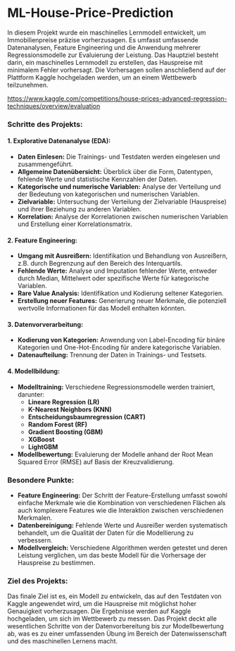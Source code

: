# ML-House-Price-Prediction
In diesem Projekt wurde ein maschinelles Lernmodell entwickelt, um Immobilienpreise präzise vorherzusagen. Es umfasst umfassende Datenanalysen, Feature Engineering und die Anwendung mehrerer Regressionsmodelle zur Evaluierung der Leistung. 
Das Hauptziel besteht darin, ein maschinelles Lernmodell zu erstellen, das Hauspreise mit minimalem Fehler vorhersagt. Die Vorhersagen sollen anschließend auf der Plattform Kaggle hochgeladen werden, um an einem Wettbewerb teilzunehmen.

https://www.kaggle.com/competitions/house-prices-advanced-regression-techniques/overview/evaluation



### Schritte des Projekts:

#### 1. **Explorative Datenanalyse (EDA):**
   - **Daten Einlesen:** Die Trainings- und Testdaten werden eingelesen und zusammengeführt.
   - **Allgemeine Datenübersicht:** Überblick über die Form, Datentypen, fehlende Werte und statistische Kennzahlen der Daten.
   - **Kategorische und numerische Variablen:** Analyse der Verteilung und der Bedeutung von kategorischen und numerischen Variablen.
   - **Zielvariable:** Untersuchung der Verteilung der Zielvariable (Hauspreise) und ihrer Beziehung zu anderen Variablen.
   - **Korrelation:** Analyse der Korrelationen zwischen numerischen Variablen und Erstellung einer Korrelationsmatrix.

#### 2. **Feature Engineering:**
   - **Umgang mit Ausreißern:** Identifikation und Behandlung von Ausreißern, z.B. durch Begrenzung auf den Bereich des Interquartils.
   - **Fehlende Werte:** Analyse und Imputation fehlender Werte, entweder durch Median, Mittelwert oder spezifische Werte für kategorische Variablen.
   - **Rare Value Analysis:** Identifikation und Kodierung seltener Kategorien.
   - **Erstellung neuer Features:** Generierung neuer Merkmale, die potenziell wertvolle Informationen für das Modell enthalten könnten.

#### 3. **Datenvorverarbeitung:**
   - **Kodierung von Kategorien:** Anwendung von Label-Encoding für binäre Kategorien und One-Hot-Encoding für andere kategorische Variablen.
   - **Datenaufteilung:** Trennung der Daten in Trainings- und Testsets.

#### 4. **Modellbildung:**
   - **Modelltraining:** Verschiedene Regressionsmodelle werden trainiert, darunter:
     - **Lineare Regression (LR)**
     - **K-Nearest Neighbors (KNN)**
     - **Entscheidungsbaumregression (CART)**
     - **Random Forest (RF)**
     - **Gradient Boosting (GBM)**
     - **XGBoost**
     - **LightGBM**
   - **Modellbewertung:** Evaluierung der Modelle anhand der Root Mean Squared Error (RMSE) auf Basis der Kreuzvalidierung.

### Besondere Punkte:

- **Feature Engineering:** Der Schritt der Feature-Erstellung umfasst sowohl einfache Merkmale wie die Kombination von verschiedenen Flächen als auch komplexere Features wie die Interaktion zwischen verschiedenen Merkmalen.
- **Datenbereinigung:** Fehlende Werte und Ausreißer werden systematisch behandelt, um die Qualität der Daten für die Modellierung zu verbessern.
- **Modellvergleich:** Verschiedene Algorithmen werden getestet und deren Leistung verglichen, um das beste Modell für die Vorhersage der Hauspreise zu bestimmen.

### Ziel des Projekts:

Das finale Ziel ist es, ein Modell zu entwickeln, das auf den Testdaten von Kaggle angewendet wird, um die Hauspreise mit möglichst hoher Genauigkeit vorherzusagen. Die Ergebnisse werden auf Kaggle hochgeladen, um sich im Wettbewerb zu messen.
Das Projekt deckt alle wesentlichen Schritte von der Datenvorbereitung bis zur Modellbewertung ab, was es zu einer umfassenden Übung im Bereich der Datenwissenschaft und des maschinellen Lernens macht.
